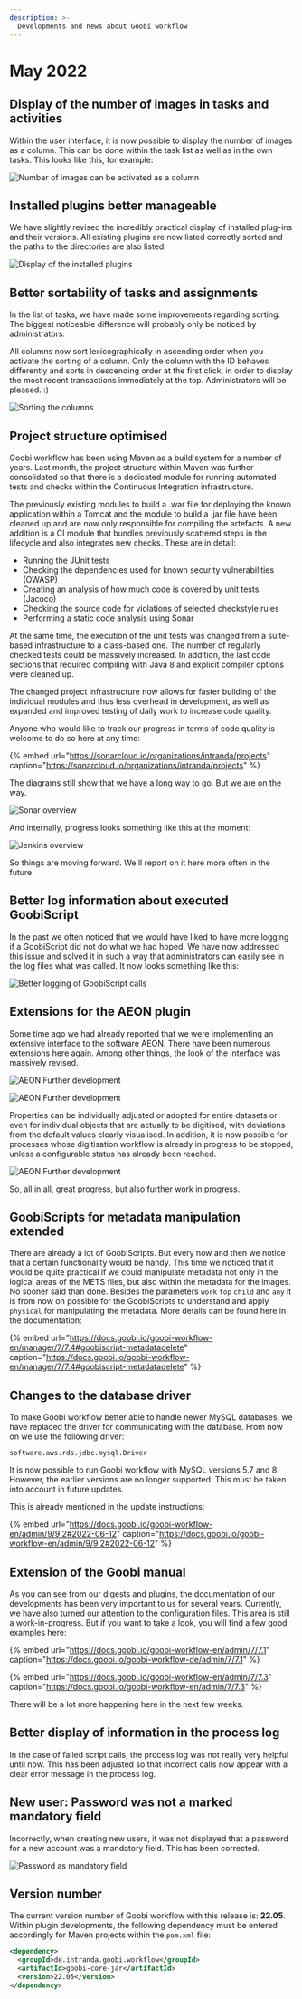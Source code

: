 ```yaml
---
description: >-
  Developments and news about Goobi workflow
---
```


# May 2022

## Display of the number of images in tasks and activities
Within the user interface, it is now possible to display the number of images as a column. This can be done within the task list as well as in the own tasks. This looks like this, for example:

![Number of images can be activated as a column](2205_imagenum_en.png)


## Installed plugins better manageable
We have slightly revised the incredibly practical display of installed plug-ins and their versions. All existing plugins are now listed correctly sorted and the paths to the directories are also listed.

![Display of the installed plugins](2205_plugins_en.png)

## Better sortability of tasks and assignments
In the list of tasks, we have made some improvements regarding sorting. The biggest noticeable difference will probably only be noticed by administrators:

All columns now sort lexicographically in ascending order when you activate the sorting of a column. Only the column with the ID behaves differently and sorts in descending order at the first click, in order to display the most recent transactions immediately at the top. Administrators will be pleased. :)

![Sorting the columns](2205_sorting_en.png)


## Project structure optimised
Goobi workflow has been using Maven as a build system for a number of years. Last month, the project structure within Maven was further consolidated so that there is a dedicated module for running automated tests and checks within the Continuous Integration infrastructure.

The previously existing modules to build a .war file for deploying the known application within a Tomcat and the module to build a .jar file have been cleaned up and are now only responsible for compiling the artefacts. A new addition is a CI module that bundles previously scattered steps in the lifecycle and also integrates new checks. These are in detail:

* Running the JUnit tests
* Checking the dependencies used for known security vulnerabilities (OWASP)
* Creating an analysis of how much code is covered by unit tests (Jacoco)
* Checking the source code for violations of selected checkstyle rules
* Performing a static code analysis using Sonar

At the same time, the execution of the unit tests was changed from a suite-based infrastructure to a class-based one. The number of regularly checked tests could be massively increased. In addition, the last code sections that required compiling with Java 8 and explicit compiler options were cleaned up.

The changed project infrastructure now allows for faster building of the individual modules and thus less overhead in development, as well as expanded and improved testing of daily work to increase code quality.

Anyone who would like to track our progress in terms of code quality is welcome to do so here at any time:

{% embed url="https://sonarcloud.io/organizations/intranda/projects" caption="https://sonarcloud.io/organizations/intranda/projects" %}

The diagrams still show that we have a long way to go. But we are on the way.

![Sonar overview](2205_sonar_en.png)

And internally, progress looks something like this at the moment:

![Jenkins overview](2205_jenkins_en.png)

So things are moving forward. We'll report on it here more often in the future.


## Better log information about executed GoobiScript
In the past we often noticed that we would have liked to have more logging if a GoobiScript did not do what we had hoped. We have now addressed this issue and solved it in such a way that administrators can easily see in the log files what was called. It now looks something like this:

![Better logging of GoobiScript calls](2205_goobiscriptlog_en.png)


## Extensions for the AEON plugin
Some time ago we had already reported that we were implementing an extensive interface to the software AEON. There have been numerous extensions here again. Among other things, the look of the interface was massively revised.

![AEON Further development](2205_aeon2_en.png)

![AEON Further development](2205_aeon3_en.png)

Properties can be individually adjusted or adopted for entire datasets or even for individual objects that are actually to be digitised, with deviations from the default values clearly visualised. In addition, it is now possible for processes whose digitisation workflow is already in progress to be stopped, unless a configurable status has already been reached.

![AEON Further development](2205_aeon1_en.png)

So, all in all, great progress, but also further work in progress.


## GoobiScripts for metadata manipulation extended
There are already a lot of GoobiScripts. But every now and then we notice that a certain functionality would be handy. This time we noticed that it would be quite practical if we could manipulate metadata not only in the logical areas of the METS files, but also within the metadata for the images. No sooner said than done. Besides the parameters `work` `top` `child` and `any` it is from now on possible for the GoobiScripts to understand and apply `physical` for manipulating the metadata. More details can be found here in the documentation:

{% embed url="https://docs.goobi.io/goobi-workflow-en/manager/7/7.4#goobiscript-metadatadelete" caption="https://docs.goobi.io/goobi-workflow-en/manager/7/7.4#goobiscript-metadatadelete" %}


## Changes to the database driver
To make Goobi workflow better able to handle newer MySQL databases, we have replaced the driver for communicating with the database. From now on we use the following driver:

```
software.aws.rds.jdbc.mysql.Driver
```

It is now possible to run Goobi workflow with MySQL versions 5.7 and 8. However, the earlier versions are no longer supported. This must be taken into account in future updates.

This is already mentioned in the update instructions:

{% embed url="https://docs.goobi.io/goobi-workflow-en/admin/9/9.2#2022-06-12" caption="https://docs.goobi.io/goobi-workflow-en/admin/9/9.2#2022-06-12" %}


## Extension of the Goobi manual
As you can see from our digests and plugins, the documentation of our developments has been very important to us for several years. Currently, we have also turned our attention to the configuration files. This area is still a work-in-progress. But if you want to take a look, you will find a few good examples here:

{% embed url="https://docs.goobi.io/goobi-workflow-en/admin/7/7.1" caption="https://docs.goobi.io/goobi-workflow-de/admin/7/7.1" %}

{% embed url="https://docs.goobi.io/goobi-workflow-en/admin/7/7.3" caption="https://docs.goobi.io/goobi-workflow-en/admin/7/7.3" %}

There will be a lot more happening here in the next few weeks.


## Better display of information in the process log
In the case of failed script calls, the process log was not really very helpful until now. This has been adjusted so that incorrect calls now appear with a clear error message in the process log.


## New user: Password was not a marked mandatory field
Incorrectly, when creating new users, it was not displayed that a password for a new account was a mandatory field. This has been corrected.

![Password as mandatory field](2205_password_en.png)


## Version number
The current version number of Goobi workflow with this release is: **22.05**.
Within plugin developments, the following dependency must be entered accordingly for Maven projects within the `pom.xml` file:

```xml
<dependency>
  <groupId>de.intranda.goobi.workflow</groupId>
  <artifactId>goobi-core-jar</artifactId>
  <version>22.05</version>
</dependency>
```